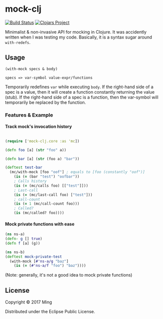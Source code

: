 # mock-clj

[![Build Status](https://travis-ci.org/zhming0/mock-clj.svg?branch=master)](https://travis-ci.org/zhming0/mock-clj)
[![Clojars Project](https://img.shields.io/clojars/v/mock-clj.svg)](https://clojars.org/mock-clj)

Minimalist & non-invasive API for mocking in Clojure. 
It was accidently written when I was testing my code.
Basically, it is a syntax sugar around `with-redefs`. 

## Usage

```clojure
(with-mock specs & body)
```

`specs => var-symbol value-expr/functions`

Temporarily redefines `var` while executing `body`. 
If the right-hand side of a spec is a value, then it will create a function constantly returning the value (stub).
If the right-hand side of a spec is a function, then the var-symbol will temporarily be replaced by the function.

### Features & Example 

#### Track mock's invocation history

```clojure

(require ['mock-clj.core :as 'mc])

(defn foo [a] (str "foo" a))

(defn bar [a] (str (foo a) "bar"))

(deftest test-bar
  (mc/with-mock [foo "oof"] ; equals to [foo (constantly "oof")] 
    (is (= (bar "test") "oofbar"))
    ; Calls history
    (is (= (mc/calls foo) [["test"]]))
    ; Last-call
    (is (= (mc/last-call foo) ["test"]))
    ; call-count
    (is (= 1 (mc/call-count foo)))
    ; Called? 
    (is (mc/called? foo))))

```

#### Mock private functions with ease

```clojure
(ns ns-a)
(defn- g [] true)
(defn f [a] (g))

(ns ns-b)
(deftest mock-private-test
  (with-mock [#'ns-a/g "baz"]
    (is (= (#'ns-a/f "foo") "baz"))))

```

(Note: generally, it's not a good idea to mock private functions)

## License

Copyright © 2017 Ming

Distributed under the Eclipse Public License.
